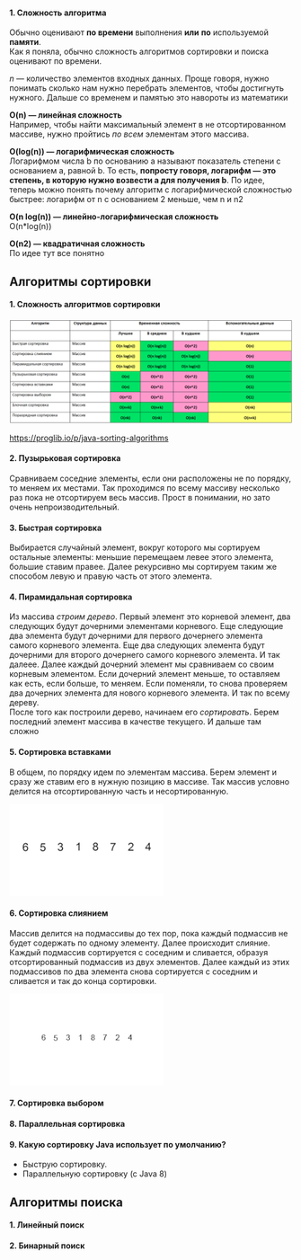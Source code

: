 #### 1. Сложность алгоритма
Обычно оценивают **по времени** выполнения **или** **по** используемой **памяти**.   
Как я поняла, обычно сложность алгоритмов сортировки и поиска оценивают по времени.       
    
_n_ — количество элементов входных данных. Проще говоря, нужно понимать сколько нам нужно перебрать элементов, чтобы достигнуть нужного. Дальше со временем и памятью это навороты из математики 
    
**O(n) — линейная сложность**       
Например, чтобы найти максимальный элемент в не отсортированном массиве, нужно пройтись _по всем_ элементам этого массива. 

**O(log(n)) — логарифмическая сложность**            
Логарифмом числа b по основанию a называют показатель степени с основанием a, равной b. То есть, **попросту говоря, логарифм — это степень, в которую нужно возвести a для получения b**. По идее, теперь можно понять почему алгоритм с логарифмической сложностью быстрее: логарифм от n с основанием 2 меньше, чем n и n2        
       
**O(n log(n)) — линейно-логарифмическая сложность**      
O(n*log(n))
       
**O(n2) — квадратичная сложность**    
По идее тут все понятно      


## Алгоритмы сортировки

#### 1. Сложность алгоритмов сортировки
![alt-текст](https://github.com/Primisen/interview/blob/master/pictures/%D1%81%D0%BB%D0%BE%D0%B6%D0%BD%D0%BE%D1%81%D1%82%D1%8C%20%D0%B0%D0%BB%D0%B3%D0%BE%D1%80%D0%B8%D1%82%D0%BC%D0%BE%D0%B2%20%D1%81%D0%BE%D1%80%D1%82%D0%B8%D1%80%D0%BE%D0%B2%D0%BA%D0%B8.png)

https://proglib.io/p/java-sorting-algorithms

#### 2. Пузырьковая сортировка
Сравниваем соседние элементы, если они расположены не по порядку, то меняем их местами. Так проходимся по всему массиву несколько раз пока не отсортируем весь массив. Прост в понимании, но зато очень непроизводительный. 

#### 3. Быстрая сортировка
Выбирается случайный элемент, вокруг которого мы сортируем остальные элементы: меньшие перемещаем левее этого элемента, большие ставим правее. Далее рекурсивно мы сортируем таким же способом левую и правую часть от этого элемента.

#### 4. Пирамидальная сортировка
Из массива _строим дерево_. Первый элемент это корневой элемент, два следующих будут дочерними элементами корневого. Еще следующие два элемента будут дочерними для первого дочернего элемента самого корневого элемента. Еще два следующих элемента будут дочерними для второго дочернего самого корневого элемента. И так далеее. Далее каждый дочерний элемент мы сравниваем со своим корневым элементом. Если дочерний элемент меньше, то оставляем как есть, если больше, то меняем. Если поменяли, то снова проверяем два дочерних элемента для нового корневого элемента. И так по всему дереву.             
После того как построили дерево, начинаем его _сортировать_. Берем последний элемент массива в качестве текущего. И дальше там сложно

#### 5. Сортировка вставками
В общем, по порядку идем по элементам массива. Берем элемент и сразу же ставим его в нужную позицию в массиве. Так массив условно делится на отсортированную часть и несортированную.

![](https://github.com/Primisen/interview/blob/master/pictures/%D1%81%D0%BE%D1%80%D1%82%D0%B8%D1%80%D0%BE%D0%B2%D0%BA%D0%B0%20%D0%B2%D1%81%D1%82%D0%B0%D0%B2%D0%BA%D0%B0%D0%BC%D0%B8.gif)

#### 6. Сортировка слиянием
Массив делится на подмассивы до тех пор, пока каждый подмассив не будет содержать по одному элементу. Далее происходит слияние. Каждый подмассив сортируется с соседним и сливается, образуя отсортированный подмассив из двух элементов. Далее каждый из этих подмассивов по два элемента снова сортируется с соседним и сливается и так до конца сортировки.

![](pictures/Merge-sort-.gif)

#### 7. Сортировка выбором

#### 8. Параллельная сортировка

#### 9. Какую сортировку Java использует по умолчанию? 
* Быструю сортировку.
* Параллельную сортировку (с Java 8)


## Алгоритмы поиска

#### 1. Линейный поиск

#### 2. Бинарный поиск

